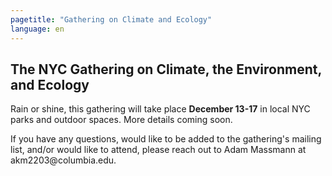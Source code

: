 ```yaml
---
pagetitle: "Gathering on Climate and Ecology"
language: en
---
```


## The NYC Gathering on Climate, the Environment, and Ecology


Rain or shine, this gathering will take place **December 13-17** in
local NYC parks and outdoor spaces. More details coming soon.

If you have any questions, would like to be added to the gathering's
mailing list, and/or would like to attend, please reach out to Adam
Massmann at akm2203\@columbia.edu.
